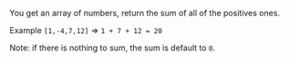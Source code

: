 You get an array of numbers, return the sum of all of the positives ones.

Example `[1,-4,7,12]` => `1 + 7 + 12 = 20`

Note: if there is nothing to sum, the sum is default to `0`.
